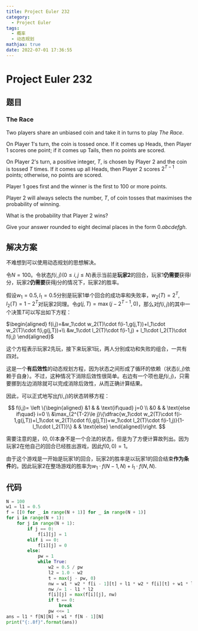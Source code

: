 ```yaml
---
title: Project Euler 232
category:
  - Project Euler
tags:
  - 概率
  - 动态规划
mathjax: true
date: 2022-07-01 17:36:55
---
```


<escape><!-- more --></escape>

# Project Euler 232

## 题目

### The Race

Two players share an unbiased coin and take it in turns to play *The Race*.

On Player $1$'s turn, the coin is tossed once. If it comes up Heads, then Player $1$ scores one point; if it comes up Tails, then no points are scored.

On Player $2$'s turn, a positive integer, $T$, is chosen by Player $2$ and the coin is tossed $T$ times. If it comes up all Heads, then Player $2$ scores $2^{T-1}$ points; otherwise, no points are scored.

Player $1$ goes first and the winner is the first to $100$ or more points.

Player $2$ will always selects the number, $T$, of coin tosses that maximises the probability of winning.

What is the probability that Player $2$ wins?

Give your answer rounded to eight decimal places in the form $0.abcdefgh$.

## 解决方案

不难想到可以使用动态规划的思想解决。

令$N=100$。令状态$f(i,j)(0\le i,j\le N)$表示当前是**玩家**$\mathbf{2}$的回合，玩家$1$**仍需要**获得$i$分，玩家$2$**仍需要**获得$j$分的情况下，玩家$2$的胜率。

假设$w_1=0.5,l_1=0.5$分别是玩家$1$单个回合的成功率和失败率，$w_2(T)=2^{T},l_2(T)=1-2^{T}$对玩家$2$同理。令$g(j,T)=\max(j-2^{T-1},0)$，那么对$f(i,j)$的其中一个决策$T$可以写出如下方程：

$\begin{aligned}
f(i,j)=&w_1\cdot w_2(T)\cdot f(i-1,g(j,T))+l_1\cdot w_2(T)\cdot f(i,g(j,T))+\\
&w_1\cdot l_2(T)\cdot f(i-1,j) + l_1\cdot l_2(T)\cdot f(i,j)
\end{aligned}$

这个方程表示玩家$2$先玩，接下来玩家$1$玩，两人分别成功和失败的组合，一共有四对。

这是一个**有后效性**的动态规划方程，因为状态之间形成了循环的依赖（状态$(i,j)$依赖于自身）。不过，这种情况下消除后效性很简单。右边有一个项也是$f(i,j)$，只需要挪到左边消除就可以完成消除后效性，从而正确计算结果。

因此，可以正式地写出$f(i,j)$的状态转移方程：

$$
f(i,j)=
\left \{\begin{aligned}
  &1 & & \text{if\quad} j=0 \\
  &0 & & \text{else if\quad} i=0 \\
  &\max_{2^{T-2}\le j}\{\dfrac{w_1\cdot w_2(T)\cdot f(i-1,g(j,T))+l_1\cdot w_2(T)\cdot f(i,g(j,T))+w_1\cdot l_2(T)\cdot f(i-1,j)}{1-l_1\cdot l_2(T)}\} & & \text{else}
\end{aligned}\right.
$$

需要注意的是，$(0,0)$本身不是一个合法的状态，但是为了方便计算故列出。因为玩家$2$在他自己的回合已经胜出游戏，因此$f(0,0)=1$。

由于这个游戏是一开始是玩家$1$的回合，玩家$2$的胜率是以玩家$1$的回合结束**作为条件**的。因此玩家$2$在整场游戏的胜率为$w_1\cdot f(N-1,N)+l_1\cdot f(N,N)$.

## 代码

```py
N = 100
w1 = l1 = 0.5
f = [[0 for _ in range(N + 1)] for _ in range(N + 1)]
for i in range(N + 1):
    for j in range(N + 1):
        if j == 0:
            f[i][j] = 1
        elif i == 0:
            f[i][j] = 0
        else:
            pw = 1
            while True:
                w2 = 0.5 / pw
                l2 = 1.0 - w2
                t = max(j - pw, 0)
                nw = w1 * w2 * f[i - 1][t] + l1 * w2 * f[i][t] + w1 * l2 * f[i - 1][j]
                nw /= 1 - l1 * l2
                f[i][j] = max(f[i][j], nw)
                if t == 0:
                    break
                pw <<= 1
ans = l1 * f[N][N] + w1 * f[N - 1][N]
print("{:.8f}".format(ans))

```
